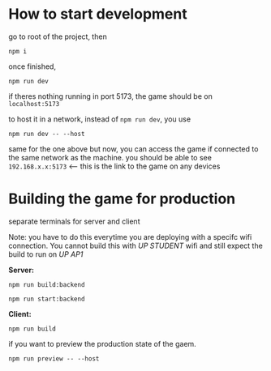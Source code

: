 # How to start development

go to root of the project, then

```
npm i
```

once finished,

```
npm run dev
```

if theres nothing running in port 5173, the game should be on `localhost:5173`

to host it in a network, instead of `npm run dev`, you use

```
npm run dev -- --host
```

same for the one above but now, you can access the game if connected to the same network as the machine. you should be able to see `192.168.x.x:5173` <-- this is the link to the game on any devices

# Building the game for production

separate terminals for server and client

Note: you have to do this everytime you are deploying with a specifc wifi connection. You cannot build this with _UP STUDENT_ wifi and still expect the build to run on _UP AP1_

**Server:**

```
npm run build:backend
```

```
npm run start:backend
```

**Client:**

```
npm run build
```

if you want to preview the production state of the gaem.

```
npm run preview -- --host
```

<!-- # create-svelte

Everything you need to build a Svelte project, powered by [`create-svelte`](https://github.com/sveltejs/kit/tree/main/packages/create-svelte).

## Creating a project

If you're seeing this, you've probably already done this step. Congrats!

```bash
# create a new project in the current directory
npm create svelte@latest

# create a new project in my-app
npm create svelte@latest my-app
```

## Developing

Once you've created a project and installed dependencies with `npm install` (or `pnpm install` or `yarn`), start a development server:

```bash
npm run dev

# or start the server and open the app in a new browser tab
npm run dev -- --open
```

## Building

To create a production version of your app:

```bash
npm run build
```

You can preview the production build with `npm run preview`.

> To deploy your app, you may need to install an [adapter](https://kit.svelte.dev/docs/adapters) for your target environment. -->
